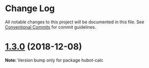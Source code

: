 # Change Log

All notable changes to this project will be documented in this file.
See [Conventional Commits](https://conventionalcommits.org) for commit guidelines.

# [1.3.0](https://github.com/rymizuki/hubot-mizubo/compare/v1.2.0...v1.3.0) (2018-12-08)

**Note:** Version bump only for package hubot-calc
